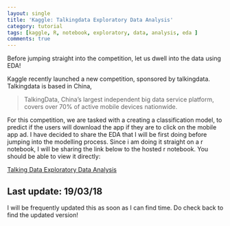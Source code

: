 ```yaml
---
layout: single
title: 'Kaggle: Talkingdata Exploratory Data Analysis'
category: tutorial
tags: [kaggle, R, notebook, exploratory, data, analysis, eda ]
comments: true
---
```


Before jumping straight into the competition, let us dwell into the data using EDA!

<script src="https://cdn.mathjax.org/mathjax/latest/MathJax.js?config=TeX-AMS-MML_HTMLorMML" type="text/javascript"></script>

Kaggle recently launched a new competition, sponsored by talkingdata. Talkingdata is based in China, 

> TalkingData, China’s largest independent big data service platform, covers over 70% of active mobile devices nationwide.

For this competition, we are tasked with a creating a classification model, to predict if the users will download the app if they are to click on the mobile app ad. I have decided to share the EDA that I will be first doing before jumping into the modelling process. Since i am doing it straight on a r notebook, I will be sharing the link below to the hosted r notebook. You should be able to view it directly: 

<a href="https://cdn.rawgit.com/germayneng/Kaggle-My-Code-Hub/master/talking_data/eda/talkingdata_eda.nb.html" target='_blank' class="btn btn--info btn--small">Talking Data Exploratory Data Analysis</a>

## Last update: 19/03/18
I will be frequently updated this as soon as I can find time. Do check back to find the updated version!
